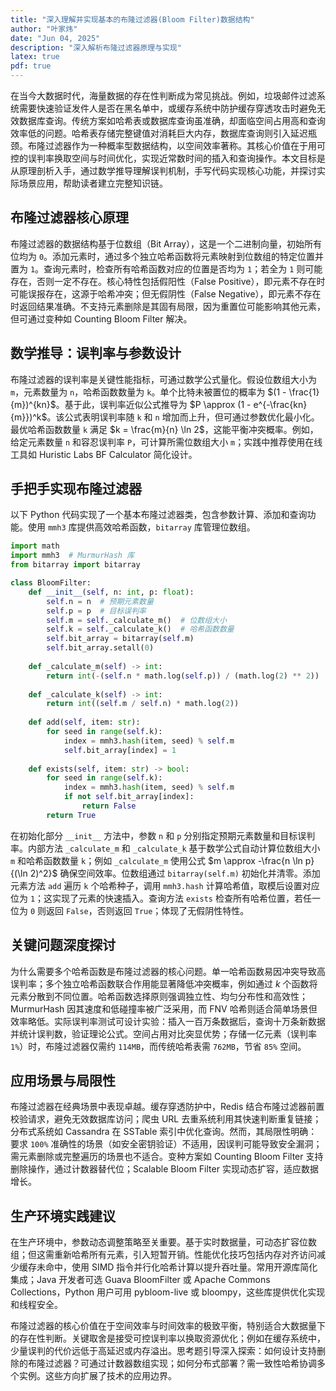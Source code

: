 ```yaml
---
title: "深入理解并实现基本的布隆过滤器(Bloom Filter)数据结构"
author: "叶家炜"
date: "Jun 04, 2025"
description: "深入解析布隆过滤器原理与实现"
latex: true
pdf: true
---
```


在当今大数据时代，海量数据的存在性判断成为常见挑战。例如，垃圾邮件过滤系统需要快速验证发件人是否在黑名单中，或缓存系统中防护缓存穿透攻击时避免无效数据库查询。传统方案如哈希表或数据库查询虽准确，却面临空间占用高和查询效率低的问题。哈希表存储完整键值对消耗巨大内存，数据库查询则引入延迟瓶颈。布隆过滤器作为一种概率型数据结构，以空间效率著称。其核心价值在于用可控的误判率换取空间与时间优化，实现近常数时间的插入和查询操作。本文目标是从原理剖析入手，通过数学推导理解误判机制，手写代码实现核心功能，并探讨实际场景应用，帮助读者建立完整知识链。

## 布隆过滤器核心原理
布隆过滤器的数据结构基于位数组（Bit Array），这是一个二进制向量，初始所有位均为 `0`。添加元素时，通过多个独立哈希函数将元素映射到位数组的特定位置并置为 `1`。查询元素时，检查所有哈希函数对应的位置是否均为 `1`；若全为 `1` 则可能存在，否则一定不存在。核心特性包括假阳性（False Positive），即元素不存在时可能误报存在，这源于哈希冲突；但无假阴性（False Negative），即元素不存在时返回结果准确。不支持元素删除是其固有局限，因为重置位可能影响其他元素，但可通过变种如 Counting Bloom Filter 解决。

## 数学推导：误判率与参数设计
布隆过滤器的误判率是关键性能指标，可通过数学公式量化。假设位数组大小为 `m`，元素数量为 `n`，哈希函数数量为 `k`。单个比特未被置位的概率为 $(1 - \frac{1}{m})^{kn}$。基于此，误判率近似公式推导为 $P \approx (1 - e^{-\frac{kn}{m}})^k$。该公式表明误判率随 `k` 和 `n` 增加而上升，但可通过参数优化最小化。最优哈希函数数量 `k` 满足 $k = \frac{m}{n} \ln 2$，这能平衡冲突概率。例如，给定元素数量 `n` 和容忍误判率 `P`，可计算所需位数组大小 `m`；实践中推荐使用在线工具如 Huristic Labs BF Calculator 简化设计。

## 手把手实现布隆过滤器
以下 Python 代码实现了一个基本布隆过滤器类，包含参数计算、添加和查询功能。使用 `mmh3` 库提供高效哈希函数，`bitarray` 库管理位数组。

```python
import math
import mmh3  # MurmurHash 库
from bitarray import bitarray

class BloomFilter:
    def __init__(self, n: int, p: float):
        self.n = n  # 预期元素数量
        self.p = p  # 目标误判率
        self.m = self._calculate_m()  # 位数组大小
        self.k = self._calculate_k()  # 哈希函数数量
        self.bit_array = bitarray(self.m)
        self.bit_array.setall(0)
    
    def _calculate_m(self) -> int:
        return int(-(self.n * math.log(self.p)) / (math.log(2) ** 2))
    
    def _calculate_k(self) -> int:
        return int((self.m / self.n) * math.log(2))
    
    def add(self, item: str):
        for seed in range(self.k):
            index = mmh3.hash(item, seed) % self.m
            self.bit_array[index] = 1
    
    def exists(self, item: str) -> bool:
        for seed in range(self.k):
            index = mmh3.hash(item, seed) % self.m
            if not self.bit_array[index]:
                return False
        return True
```

在初始化部分 `__init__` 方法中，参数 `n` 和 `p` 分别指定预期元素数量和目标误判率。内部方法 `_calculate_m` 和 `_calculate_k` 基于数学公式自动计算位数组大小 `m` 和哈希函数数量 `k`；例如 `_calculate_m` 使用公式 $m \approx -\frac{n \ln p}{(\ln 2)^2}$ 确保空间效率。位数组通过 `bitarray(self.m)` 初始化并清零。添加元素方法 `add` 遍历 `k` 个哈希种子，调用 `mmh3.hash` 计算哈希值，取模后设置对应位为 `1`；这实现了元素的快速插入。查询方法 `exists` 检查所有哈希位置，若任一位为 `0` 则返回 `False`，否则返回 `True`；体现了无假阴性特性。

## 关键问题深度探讨
为什么需要多个哈希函数是布隆过滤器的核心问题。单一哈希函数易因冲突导致高误判率；多个独立哈希函数联合作用能显著降低冲突概率，例如通过 $k$ 个函数将元素分散到不同位置。哈希函数选择原则强调独立性、均匀分布性和高效性；MurmurHash 因其速度和低碰撞率被广泛采用，而 FNV 哈希则适合简单场景但效率略低。实际误判率测试可设计实验：插入一百万条数据后，查询十万条新数据并统计误判数，验证理论公式。空间占用对比突显优势；存储一亿元素（误判率 `1%`）时，布隆过滤器仅需约 `114MB`，而传统哈希表需 `762MB`，节省 `85%` 空间。

## 应用场景与局限性
布隆过滤器在经典场景中表现卓越。缓存穿透防护中，Redis 结合布隆过滤器前置校验请求，避免无效数据库访问；爬虫 URL 去重系统利用其快速判断重复链接；分布式系统如 Cassandra 在 SSTable 索引中优化查询。然而，其局限性明确：要求 `100%` 准确性的场景（如安全密钥验证）不适用，因误判可能导致安全漏洞；需元素删除或完整遍历的场景也不适合。变种方案如 Counting Bloom Filter 支持删除操作，通过计数器替代位；Scalable Bloom Filter 实现动态扩容，适应数据增长。

## 生产环境实践建议
在生产环境中，参数动态调整策略至关重要。基于实时数据量，可动态扩容位数组；但这需重新哈希所有元素，引入短暂开销。性能优化技巧包括内存对齐访问减少缓存未命中，使用 SIMD 指令并行化哈希计算以提升吞吐量。常用开源库简化集成；Java 开发者可选 Guava BloomFilter 或 Apache Commons Collections，Python 用户可用 pybloom-live 或 bloompy，这些库提供优化实现和线程安全。

布隆过滤器的核心价值在于空间效率与时间效率的极致平衡，特别适合大数据量下的存在性判断。关键取舍是接受可控误判率以换取资源优化；例如在缓存系统中，少量误判的代价远低于高延迟或内存溢出。思考题引导深入探索：如何设计支持删除的布隆过滤器？可通过计数器数组实现；如何分布式部署？需一致性哈希协调多个实例。这些方向扩展了技术的应用边界。
